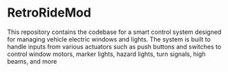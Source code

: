 # RetroRideMod
This repository contains the codebase for a smart control system designed for managing vehicle electric windows and lights. The system is built to handle inputs from various actuators such as push buttons and switches to control window motors, marker lights, hazard lights, turn signals, high beams, and more
